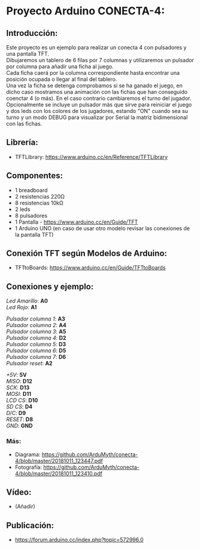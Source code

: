 # Proyecto Arduino CONECTA-4:

## Introducción:
Este proyecto es un ejemplo para realizar un conecta 4 con pulsadores y una pantalla TFT.<br />
Dibujaremos un tablero de 6 filas por 7 columnas y utilizaremos un pulsador por columna para añadir una ficha al juego.<br />
Cada ficha caerá por la columna correspondiente hasta encontrar una posición ocupada o llegar al final del tablero.<br />
Una vez la ficha se detenga comprobamos si se ha ganado el juego, en dicho caso mostramos una animación con las fichas que han conseguido coenctar 4 (o más). En el caso contrario cambiaremos el turno del jugador.<br />
Opcionalmente se incluye un pulsador más que sirve para reiniciar el juego y dos leds con los colores de los jugadores, estando "ON" cuando sea su turno y un modo DEBUG para visualizar por Serial la matriz bidimensional con las fichas.

## Librería:

- TFTLibrary: https://www.arduino.cc/en/Reference/TFTLibrary

## Componentes:

- 1 breadboard
- 2 resistencias 220Ω
- 8 resistencias 10kΩ
- 2 leds
- 8 pulsadores
- 1 Pantalla - https://www.arduino.cc/en/Guide/TFT
- 1 Arduino UNO (en caso de usar otro modelo revisar las conexiones de la pantalla TFT)

## Conexión TFT según Modelos de Arduino:

- TFTtoBoards: https://www.arduino.cc/en/Guide/TFTtoBoards

## Conexiones y ejemplo:

*Led Amarillo*: **A0**<br/>
*Led Rojo*: **A1**<br/>

*Pulsador columna 1*: **A3**<br/>
*Pulsador columna 2*: **A4**<br/>
*Pulsador columna 3*: **A5**<br/>
*Pulsador columna 4*: **D2**<br/>
*Pulsador columna 5*: **D3**<br/>
*Pulsador columna 6*: **D5**<br/>
*Pulsador columna 7*: **D6**<br/>
*Pulsador reset*: **A2**<br/>

*+5V*:	**5V**<br/>
*MISO*:	**D12**<br/>
*SCK*:	**D13**<br/>
*MOSI*:	**D11**<br/>
*LCD CS*:	**D10**<br/>
*SD CS*:	**D4**<br/>
*D/C*: **D9**<br/>
*RESET*: **D8**<br/>
*GND*: **GND**<br/>

### Más:
- Diagrama: https://github.com/ArduMyth/conecta-4/blob/master/20181011_123447.pdf<br />
- Fotografía: https://github.com/ArduMyth/conecta-4/blob/master/20181011_123410.pdf

## Vídeo:

- (Añadir)

## Publicación:

- https://forum.arduino.cc/index.php?topic=572996.0

